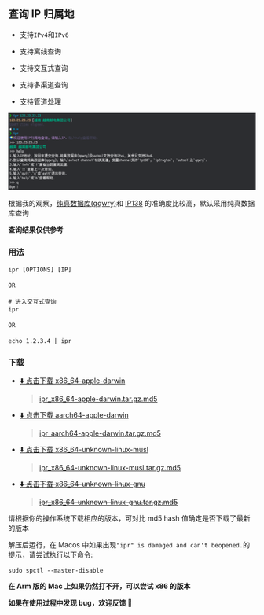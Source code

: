## 查询 IP 归属地

- 支持`IPv4`和`IPv6`

- 支持离线查询

- 支持交互式查询

- 支持多渠道查询

- 支持管道处理

![](./snapshot.png)

根据我的观察，[纯真数据库(qqwry)](https://update.cz88.net/)和 [IP138](https://ip138.com) 的准确度比较高，默认采用纯真数据库查询

**查询结果仅供参考**

### 用法

```
ipr [OPTIONS] [IP]

OR

# 进入交互式查询
ipr

OR

echo 1.2.3.4 | ipr
```

### 下载

- [⬇️ 点击下载 x86_64-apple-darwin](./artifacts/0.1.1/ipr_x86_64-apple-darwin.tar.gz)

  > [ipr_x86_64-apple-darwin.tar.gz.md5](./filehash/ipr_x86_64-apple-darwin.tar.gz.md5)

- [⬇️ 点击下载 aarch64-apple-darwin](./artifacts/0.1.1/ipr_aarch64-apple-darwin.tar.gz)

  > [ipr_aarch64-apple-darwin.tar.gz.md5](./filehash/ipr_aarch64-apple-darwin.tar.gz.md5)

- [⬇️ 点击下载 x86_64-unknown-linux-musl](./artifacts/0.1.1/ipr_x86_64-unknown-linux-musl.tar.gz)

  > [ipr_x86_64-unknown-linux-musl.tar.gz.md5](./filehash/ipr_x86_64-unknown-linux-musl.tar.gz.md5)

- ~~[⬇️ 点击下载 x86_64-unknown-linux-gnu](./artifacts/0.1.1/ipr_x86_64-unknown-linux-gnu.tar.gz)~~

  > ~~[ipr_x86_64-unknown-linux-gnu.tar.gz.md5](./filehash/ipr_x86_64-unknown-linux-gnu.tar.gz.md5)~~

请根据你的操作系统下载相应的版本，可对比 md5 hash 值确定是否下载了最新的版本

解压后运行，在 Macos 中如果出现`"ipr" is damaged and can't beopened.`的提示，请尝试执行以下命令:

```
sudo spctl --master-disable
```

**在 Arm 版的 Mac 上如果仍然打不开，可以尝试 x86 的版本**

**如果在使用过程中发现 bug，欢迎反馈 👏**
